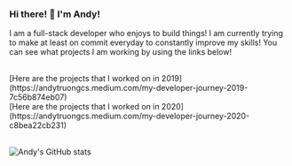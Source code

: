 ### Hi there! 👋 I'm Andy!
I am a full-stack developer who enjoys to build things! I am currently trying to make at least on commit everyday to constantly improve my skills! You can see what projects I am working by using the links below!

<br>
[Here are the projects that I worked on in 2019](https://andytruongcs.medium.com/my-developer-journey-2019-7c56b874eb07)
<br>
[Here are the projects that I worked on in 2020](https://andytruongcs.medium.com/my-developer-journey-2020-c8bea22cb231)
<br><br>

![Andy's GitHub stats](https://github-readme-stats.vercel.app/api?username=andyuga&count_private=true&show_icons=true&text_color=E53935&icon_color=E53935&title_color=E53935&hide=issues,contribs)
